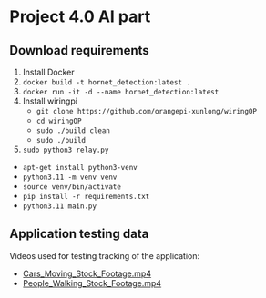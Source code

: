 # Project 4.0 AI part

## Download requirements
1) Install Docker
2) `docker build -t hornet_detection:latest .`
3) `docker run -it -d --name hornet_detection:latest`
4) Install wiringpi
    - `git clone https://github.com/orangepi-xunlong/wiringOP`
    - `cd wiringOP`
    - `sudo ./build clean`
    - `sudo ./build`
5) `sudo python3 relay.py`

- `apt-get install python3-venv`
- `python3.11 -m venv venv`
- `source venv/bin/activate`
- `pip install -r requirements.txt`
- `python3.11 main.py`

## Application testing data
Videos used for testing tracking of the application:
- [Cars_Moving_Stock_Footage.mp4](https://www.youtube.com/watch?v=Y1jTEyb3wiI)
- [People_Walking_Stock_Footage.mp4](https://www.youtube.com/watch?v=Y1jTEyb3wiI)